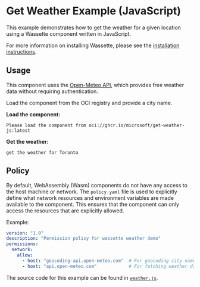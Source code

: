 # Get Weather Example (JavaScript)

This example demonstrates how to get the weather for a given location using a Wassette component written in JavaScript.

For more information on installing Wassette, please see the [installation instructions](https://github.com/microsoft/wassette?tab=readme-ov-file#installation).

## Usage

This component uses the [Open-Meteo API](https://open-meteo.com/), which provides free weather data without requiring authentication.

Load the component from the OCI registry and provide a city name.

**Load the component:**

```
Please load the component from oci://ghcr.io/microsoft/get-weather-js:latest
```

**Get the weather:**

```
get the weather for Toronto
```

## Policy

By default, WebAssembly (Wasm) components do not have any access to the host machine or network. The `policy.yaml` file is used to explicitly define what network resources and environment variables are made available to the component. This ensures that the component can only access the resources that are explicitly allowed.

Example:

```yaml
version: "1.0"
description: "Permission policy for wassette weather demo"
permissions:
  network:
    allow:
      - host: "geocoding-api.open-meteo.com"  # For geocoding city names to coordinates
      - host: "api.open-meteo.com"            # For fetching weather data
```

The source code for this example can be found in [`weather.js`](weather.js).
